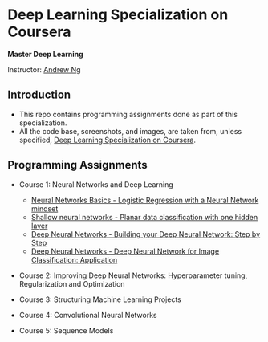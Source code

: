 # Deep Learning Specialization on Coursera

**Master Deep Learning**

Instructor: [Andrew Ng](http://www.andrewng.org/)

## Introduction
* This repo contains programming assignments done as part of this specialization. 
* All the code base, screenshots, and images, are taken from, unless specified, [Deep Learning Specialization on Coursera](https://www.coursera.org/specializations/deep-learning).

## Programming Assignments

- Course 1: Neural Networks and Deep Learning

  - [Neural Networks Basics - Logistic Regression with a Neural Network mindset](https://github.com/skagrawal/deep-learning-coursera/blob/master/Neural%20Networks%20and%20Deep%20Learning/Logistic%2BRegression%2Bwith%2Ba%2BNeural%2BNetwork%2Bmindset%2Bv5.ipynb)
  - [Shallow neural networks - Planar data classification with one hidden layer](https://github.com/skagrawal/deep-learning-coursera/blob/master/Neural%20Networks%20and%20Deep%20Learning/Planar%2Bdata%2Bclassification%2Bwith%2Bone%2Bhidden%2Blayer%2Bv5.ipynb)
  - [Deep Neural Networks - Building your Deep Neural Network: Step by Step]()
  - [Deep Neural Networks - Deep Neural Network for Image Classification: Application]()

- Course 2: Improving Deep Neural Networks: Hyperparameter tuning, Regularization and Optimization

- Course 3: Structuring Machine Learning Projects
  
- Course 4: Convolutional Neural Networks

- Course 5: Sequence Models